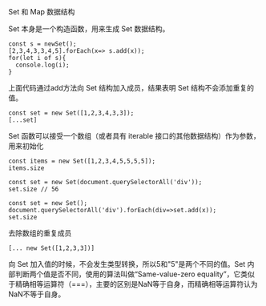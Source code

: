 Set 和 Map 数据结构

Set 本身是一个构造函数，用来生成 Set 数据结构。
```
const s = newSet();
[2,3,4,3,3,4,5].forEach(x=> s.add(x));
for(let i of s){
  console.log(i);
}

```
上面代码通过add方法向 Set 结构加入成员，结果表明 Set 结构不会添加重复的值。

```
const set = new Set([1,2,3,4,3,3]);
[...set]
```
Set 函数可以接受一个数组（或者具有 iterable 接口的其他数据结构）作为参数，用来初始化

```
const items = new Set([1,2,3,4,5,5,5,5]);
items.size
```
```
const set = new Set(document.querySelectorAll('div'));
set.size // 56
```
```
const set = new Set();
document.querySelectorAll('div').forEach(div=>set.add(x));
set.size
```

去除数组的重复成员
```
[... new Set([1,2,3,3])]
```
向 Set 加入值的时候，不会发生类型转换，所以5和"5"是两个不同的值。Set 内部判断两个值是否不同，使用的算法叫做“Same-value-zero equality”，它类似于精确相等运算符（===），主要的区别是NaN等于自身，而精确相等运算符认为NaN不等于自身。

